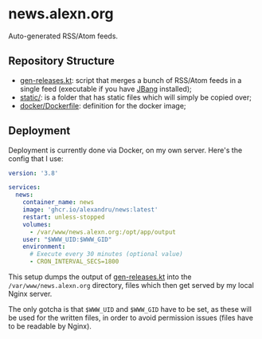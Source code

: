 # news.alexn.org

Auto-generated RSS/Atom feeds.

## Repository Structure

- [gen-releases.kt](./gen-releases.kt): script that merges a bunch of RSS/Atom feeds in a single feed (executable if you have [JBang](https://www.jbang.dev/) installed);
- [static/](./static/): is a folder that has static files which will simply be copied over;
- [docker/Dockerfile](./docker/Dockerfile): definition for the docker image;

## Deployment

Deployment is currently done via Docker, on my own server. Here's the config that I use:

```yaml
version: '3.8'

services:
  news:
    container_name: news
    image: 'ghcr.io/alexandru/news:latest'
    restart: unless-stopped
    volumes:
      - /var/www/news.alexn.org:/opt/app/output
    user: "$WWW_UID:$WWW_GID"
    environment:
      # Execute every 30 minutes (optional value)
      - CRON_INTERVAL_SECS=1800
```

This setup dumps the output of [gen-releases.kt](./gen-releases.kt) into the `/var/www/news.alexn.org` directory, files which then get served by my local Nginx server. 

The only gotcha is that `$WWW_UID` and `$WWW_GID` have to be set, as these will be used for the written files, in order to avoid permission issues (files have to be readable by Nginx).
